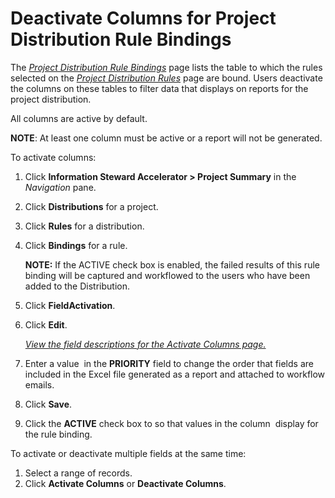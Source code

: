 # Deactivate Columns for Project Distribution Rule Bindings

The <span style="font-style: italic;">[Project Distribution Rule
Bindings](../Page_Desc/Project_Distribution_Rule_Bindings)</span>
page lists the table to which the rules selected on the
<span style="font-style: italic;">[Project Distribution
Rules](../Page_Desc/Project_Distribution_Rules)</span> page are
bound. Users deactivate the columns on these tables to filter data that
displays on reports for the project distribution.

All columns are active by default.

**NOTE**: At least one column must be active or a report will not be
generated.

To activate columns:

1.  Click **Information Steward Accelerator \> Project Summary** in the
    <span style="font-style: italic;">Navigation</span> pane.

2.  Click **Distributions** for a project.

3.  Click **Rules** for a distribution.

4.  Click **Bindings** for a rule.
    
    **NOTE:** If the ACTIVE check box is enabled, the failed results of
    this rule binding will be captured and workflowed to the users who
    have been added to the Distribution.

5.  Click **FieldActivation**.

6.  Click **Edit**.
    
    *[View the field descriptions for the Activate Columns
    page.](Activate_Columns)*

7.  Enter a value  in the **PRIORITY** field to change the order that
    fields are included in the Excel file generated as a report and
    attached to workflow emails.

8.  Click **Save**.

9.  Click the **ACTIVE** check box to so that values in the
    column  display for the rule binding.

To activate or deactivate multiple fields at the same time:

1.  Select a range of records.
2.  Click <span style="font-weight: bold;">Activate Columns</span> or
    <span style="font-weight: bold;">Deactivate Columns</span>.
